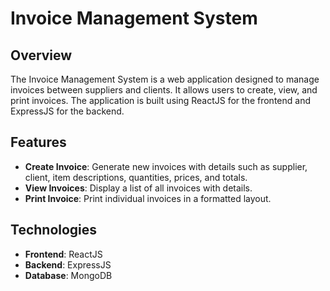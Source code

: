 # Invoice Management System

## Overview

The Invoice Management System is a web application designed to manage invoices between suppliers and clients. It allows users to create, view, and print invoices. The application is built using ReactJS for the frontend and ExpressJS for the backend.

## Features

- **Create Invoice**: Generate new invoices with details such as supplier, client, item descriptions, quantities, prices, and totals.
- **View Invoices**: Display a list of all invoices with details.
- **Print Invoice**: Print individual invoices in a formatted layout.

## Technologies

- **Frontend**: ReactJS
- **Backend**: ExpressJS
- **Database**: MongoDB


